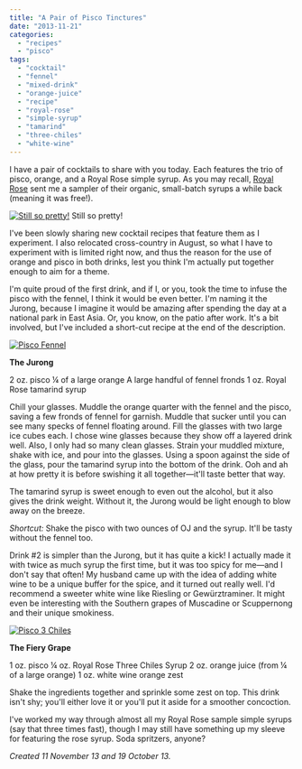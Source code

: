 ```yaml
---
title: "A Pair of Pisco Tinctures"
date: "2013-11-21"
categories:
  - "recipes"
  - "pisco"
tags:
  - "cocktail"
  - "fennel"
  - "mixed-drink"
  - "orange-juice"
  - "recipe"
  - "royal-rose"
  - "simple-syrup"
  - "tamarind"
  - "three-chiles"
  - "white-wine"
---
```


I have a pair of cocktails to share with you today. Each features the trio of pisco, orange, and a Royal Rose simple syrup. As you may recall, [Royal Rose](http://www.royalrosesyrups.com/) sent me a sampler of their organic, small-batch syrups a while back (meaning it was free!).




<div class="caption">

[![Still so pretty!](http://s3.amazonaws.com/thegourmez-wpmedia/2013/10/royal-rose-syrups.jpg)](http://www.thegourmez.com/2013/10/topo-piedmont-gin/royal-rose-syrups/) Still so pretty!</div>


I've been slowly sharing new cocktail recipes that feature them as I experiment. I also relocated cross-country in August, so what I have to experiment with is limited right now, and thus the reason for the use of orange and pisco in both drinks, lest you think I'm actually put together enough to aim for a theme.

I'm quite proud of the first drink, and if I, or you, took the time to infuse the pisco with the fennel, I think it would be even better. I'm naming it the Jurong, because I imagine it would be amazing after spending the day at a national park in East Asia. Or, you know, on the patio after work. It's a bit involved, but I've included a short-cut recipe at the end of the description.

[![Pisco Fennel](http://s3.amazonaws.com/thegourmez-wpmedia/2013/11/Pisco-Fennel-497x500.jpg)](http://www.thegourmez.com/2013/11/a-pair-of-pisco-tinctures/pisco-fennel/)

**The Jurong**

2 oz. pisco ¼ of a large orange A large handful of fennel fronds 1 oz. Royal Rose tamarind syrup

Chill your glasses. Muddle the orange quarter with the fennel and the pisco, saving a few fronds of fennel for garnish. Muddle that sucker until you can see many specks of fennel floating around. Fill the glasses with two large ice cubes each. I chose wine glasses because they show off a layered drink well. Also, I only had so many clean glasses. Strain your muddled mixture, shake with ice, and pour into the glasses. Using a spoon against the side of the glass, pour the tamarind syrup into the bottom of the drink. Ooh and ah at how pretty it is before swishing it all together—it'll taste better that way.

The tamarind syrup is sweet enough to even out the alcohol, but it also gives the drink weight. Without it, the Jurong would be light enough to blow away on the breeze.

_Shortcut:_ Shake the pisco with two ounces of OJ and the syrup. It'll be tasty without the fennel too.

Drink #2 is simpler than the Jurong, but it has quite a kick! I actually made it with twice as much syrup the first time, but it was too spicy for me—and I don't say that often! My husband came up with the idea of adding white wine to be a unique buffer for the spice, and it turned out really well. I'd recommend a sweeter white wine like Riesling or Gewürztraminer. It might even be interesting with the Southern grapes of Muscadine or Scuppernong and their unique smokiness.

[![Pisco 3 Chiles](http://s3.amazonaws.com/thegourmez-wpmedia/2013/11/Pisco-3-Chiles.jpg)](http://www.thegourmez.com/2013/11/a-pair-of-pisco-tinctures/pisco-3-chiles/)

**The Fiery Grape**

1 oz. pisco ¼ oz. Royal Rose Three Chiles Syrup 2 oz. orange juice (from ¼ of a large orange) 1 oz. white wine orange zest

Shake the ingredients together and sprinkle some zest on top. This drink isn't shy; you'll either love it or you'll put it aside for a smoother concoction.

I've worked my way through almost all my Royal Rose sample simple syrups (say that three times fast), though I may still have something up my sleeve for featuring the rose syrup. Soda spritzers, anyone?

_Created 11 November 13 and 19 October 13._
